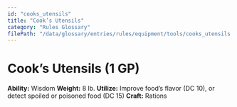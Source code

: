 ```yaml
---
id: "cooks_utensils"
title: "Cook’s Utensils"
category: "Rules Glossary"
filePath: "/data/glossary/entries/rules/equipment/tools/cooks_utensils.md"
---
```

# Cook’s Utensils (1 GP)
**Ability:** Wisdom 
**Weight:** 8 lb.
**Utilize:** Improve food’s flavor (DC 10), or detect spoiled or poisoned food (DC 15)
**Craft:** Rations